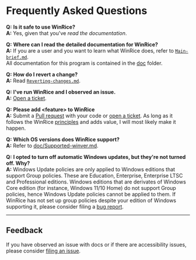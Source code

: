 # Frequently Asked Questions

**Q:** **Is it safe to use WinRice?**  
**A:** Yes, given that you've _read the documentation_.

**Q:** **Where can I read the detailed documentation for WinRice?**  
**A:** If you are a user and you want to learn what WinRice does, refer to [`Main-brief.md`](https://github.com/WinRice/WinRice/blob/main/doc/Main-brief.md).  
All documentation for this program is contained in the [doc](https://github.com/pratyakshm/WinRice/tree/main/doc) folder.

**Q:** **How do I revert a change?**  
**A:** Read [`Reverting-changes.md`](https://github.com/pratyakshm/WinRice/blob/main/doc/Reverting-changes.md).

**Q:** **I've run WinRice and I observed an issue.**  
**A:** [Open a ticket](https://github.com/pratyakshm/WinRice/issues/new/choose).

**Q:** **Please add &lt;feature&gt; to WinRice**  
**A:** Submit a [Pull request](https://github.com/pratyakshm/WinRice/pulls) with your code or [open a ticket](https://github.com/pratyakshm/WinRice/issues). As long as it follows the WinRice [principles](https://github.com/pratyakshm/WinRice/blob/main/doc/CONTRIBUTING.md#principles) and adds value, I will most likely make it happen.

**Q:** **Which OS versions does WinRice support?**  
**A:** Refer to [doc/Supported-winver.md](https://github.com/pratyakshm/WinRice/blob/main/doc/Supported-winver.md).

**Q:** **I opted to turn off automatic Windows updates, but they're not turned off. Why?**  
**A:** Windows Update policies are only applied to Windows editions that support Group policies. These are Education, Enterprise, Enterprise LTSC and Professional editions. Windows editions that are derivates of Windows Core edition (for instance, Windows 11/10 Home) do not support Group policies, hence Windows Update policies cannot be applied to them.
If WinRice has not set up group policies despite your edition of Windows supporting it, please consider filing a [bug report](https://github.com/pratyakshm/WinRice/issues/new?assignees=pratyakshm&labels=Issue-Bug&template=bug_report.yaml&title=Bug%3A+).

---

## Feedback

If you have observed an issue with docs or if there are accessibility issues, please consider [filing an issue](https://github.com/pratyakshm/WinRice/issues/new?assignees=pratyakshm&labels=Issue-Docs&template=doc_issue.yaml&title=Docs+issue%3A+).
